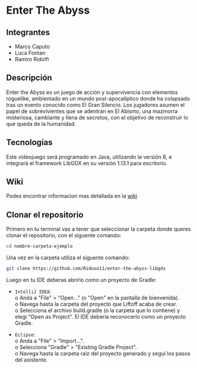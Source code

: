 # Enter The Abyss

## Integrantes
 - Marco Caputo 
 - Luca Fontan
 - Ramiro Ridolfi

## Descripción

Enter the Abyss es un juego de acción y supervivencia con elementos roguelike, ambientado en un mundo post-apocalíptico donde ha colapsado tras un evento conocido como El Gran Silencio. Los jugadores asumen el papel de sobrevivientes que se adentran en El Abismo, una mazmorra  misteriosa, cambiante y llena de secretos, con el objetivo de reconstruir lo que queda de la humanidad.

## Tecnologías

Este videojuego será programado en Java, utilizando la versión 8, e integrará el framework LibGDX en su versión 1.13.1 para escritorio.

## Wiki

Podes encontrar informacion mas detallada en la [wiki](https://github.com/Ridooo11/enter-the-abyss-libgdx/wiki) 

## Clonar el repositorio

Primero en tu terminal vas a tener que seleccionar la carpeta donde queres clonar el repositorio, con el siguente comando:

```bash
cd nombre-carpeta-ejemplo
```

Una vez en la carpeta utiliza el siguente comando:

```bash
git clone https://github.com/Ridooo11/enter-the-abyss-libgdx
```

Luego en tu IDE deberas abrirlo como un proyecto de Gradle:

- `IntelliJ IDEA`: <br>
 o Anda a "File" > "Open..." (o "Open" en la pantalla de bienvenida).<br>
 o Navega hasta la carpeta del proyecto que Liftoff acaba de crear. <br>
 o Selecciona el archivo build.gradle (o la carpeta que lo contiene) y elegí "Open as Project". El IDE debería reconocerlo como un proyecto Gradle.

 - `Eclipse`: <br>
 o Anda a "File" > "Import...".<br>
 o Selecciona "Gradle" > "Existing Gradle Project".<br>
 o Navega hasta la carpeta raíz del proyecto generado y seguí los pasos del asistente.


